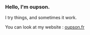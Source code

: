 ### Hello, I'm oupson.

I try things, and sometimes it work.

You can look at my website : [oupson.fr](https://oupson.fr)
